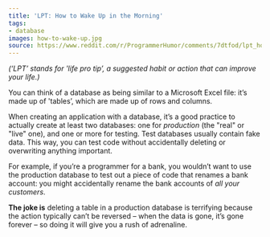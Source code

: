 ```yaml
---
title: 'LPT: How to Wake Up in the Morning'
tags:
- database
images: how-to-wake-up.jpg
source: https://www.reddit.com/r/ProgrammerHumor/comments/7dtfod/lpt_how_to_wake_up_in_the_morning/
---
```


_(‘LPT’ stands for 'life pro tip’, a suggested habit or action that can improve your life.)_

You can think of a database as being similar to a Microsoft Excel file: it’s made up of 'tables’, which are made up of rows and columns.

When creating an application with a database, it’s a good practice to actually create at least two databases: one for _production_ (the "real" or "live" one), and one or more for testing. Test databases usually contain fake data. This way, you can test code without accidentally deleting or overwriting anything important.

For example, if you’re a programmer for a bank, you wouldn’t want to use the production database to test out a piece of code that renames a bank account: you might accidentally rename the bank accounts of _all your customers_.

**The joke is** deleting a table in a production database is terrifying because the action typically can’t be reversed – when the data is gone, it’s gone forever – so doing it will give you a rush of adrenaline.